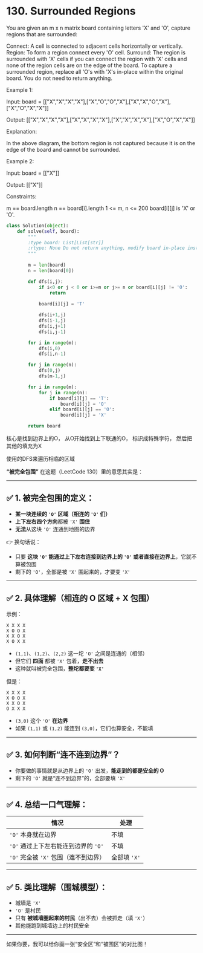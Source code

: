 # 130. Surrounded Regions

You are given an m x n matrix board containing letters 'X' and 'O', capture regions that are surrounded:

Connect: A cell is connected to adjacent cells horizontally or vertically.
Region: To form a region connect every 'O' cell.
Surround: The region is surrounded with 'X' cells if you can connect the region with 'X' cells and none of the region cells are on the edge of the board.
To capture a surrounded region, replace all 'O's with 'X's in-place within the original board. You do not need to return anything.

 

Example 1:

Input: board = [["X","X","X","X"],["X","O","O","X"],["X","X","O","X"],["X","O","X","X"]]

Output: [["X","X","X","X"],["X","X","X","X"],["X","X","X","X"],["X","O","X","X"]]

Explanation:


In the above diagram, the bottom region is not captured because it is on the edge of the board and cannot be surrounded.

Example 2:

Input: board = [["X"]]

Output: [["X"]]

 

Constraints:

m == board.length
n == board[i].length
1 <= m, n <= 200
board[i][j] is 'X' or 'O'.


```python
class Solution(object):
    def solve(self, board):
        """
        :type board: List[List[str]]
        :rtype: None Do not return anything, modify board in-place instead.
        """
        
        m = len(board)
        n = len(board[0])

        def dfs(i,j):
            if i<0 or j < 0 or i>=m or j>= n or board[i][j] != 'O':
                return
            
            board[i][j] = 'T'

            dfs(i+1,j)
            dfs(i-1,j)
            dfs(i,j+1)
            dfs(i,j-1)

        for i in range(m):
            dfs(i,0)
            dfs(i,n-1)

        for j in range(n):
            dfs(0,j)
            dfs(m-1,j)

        for i in range(m):
            for j in range(n):
                if board[i][j] == 'T':
                    board[i][j] = 'O'
                elif board[i][j] == 'O':
                    board[i][j] = 'X'

        return board

```


核心是找到边界上的O， 从O开始找到上下联通的O， 标识成特殊字符， 然后把其他的填充为X

使用的DFS来遍历相临的区域



**“被完全包围”** 在这题（LeetCode 130）里的意思其实是：

---

## ✅ **1. 被完全包围的定义：**
- **某一块连续的 `'O'` 区域（相连的 `'O'` 们）**
- **上下左右四个方向**都被 `'X'` **围住**
- **无法**从这块 `'O'` 连通到地图的边界

👉 换句话说：
- 只要 **这块 `'O'` 能通过上下左右连接到边界上的 `'O'` 或者直接在边界上**，它就不算被包围
- 剩下的 `'O'`，全部是被 `'X'` 围起来的，才要变 `'X'`

---

## ✅ **2. 具体理解（相连的 O 区域 + X 包围）**
示例：
```
X X X X
X O O X
X X O X
X O X X
```

- `(1,1)`、`(1,2)`、`(2,2)` 这一坨 `'O'` 之间是连通的（相邻）
- 但它们 **四面** 都被 `'X'` 包着，**走不出去**
- 这种就叫被完全包围，**整坨都要变 `'X'`**

但是：
```
X X X X
X O O X
X X O X
O X X X
```
- `(3,0)` 这个 `'O'` **在边界**
- 如果 `(1,1)` 或 `(1,2)` 能连到 `(3,0)`，它们也算安全，不能填

---

## ✅ **3. 如何判断“连不连到边界”？**
- 你要做的事情就是从边界上的 `'O'` 出发，**能走到的都是安全的 O**
- 剩下的 `'O'` 就是“连不到边界”的，全部要填 `'X'`

---

## ✅ **4. 总结一口气理解：**
| 情况 | 处理 |
|------|------|
| `'O'` 本身就在边界 | 不填 |
| `'O'` 通过上下左右能连到边界的 `'O'` | 不填 |
| `'O'` 完全被 `'X'` 包围（连不到边界） | 全部填 `'X'` |

---

## ✅ **5. 类比理解（围城模型）：**
- 城墙是 `'X'`
- `'O'` 是村民
- 只有 **被城墙圈起来的村民**（出不去）会被抓走（填 `'X'`）
- 其他能跑到城墙边上的村民安全

---

如果你要，我可以给你画一张“安全区”和“被围区”的对比图！

